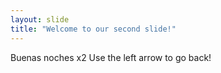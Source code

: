 ```yaml
---
layout: slide
title: "Welcome to our second slide!"
---
```

Buenas noches x2
Use the left arrow to go back!
